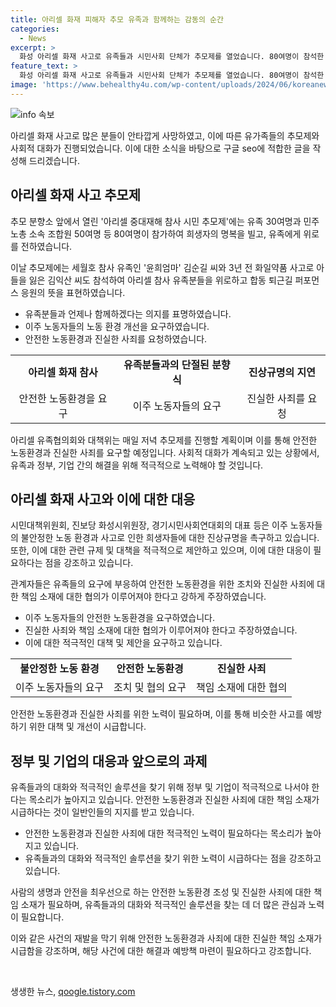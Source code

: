 ```yaml
---
title: 아리셀 화재 피해자 추모 유족과 함께하는 감동의 순간
categories:
  - News
excerpt: >
  화성 아리셀 화재 사고로 유족들과 시민사회 단체가 추모제를 열었습니다. 80여명이 참석한 가운데, 세월호 참사 유족 등도 참석했습니다. 화성시의 반대로 마찰이 있었지만, 단체들은 매일 추모제를 열 계획이며, 유족들은 진상조사와 사측의 진심된 사죄를 요구했습니다. 세월호 참사 유족도 함께 한 행사에서 노동환경 개선과 안전관리 강화를 촉구했습니다.
feature_text: >
  화성 아리셀 화재 사고로 유족들과 시민사회 단체가 추모제를 열었습니다. 80여명이 참석한 가운데, 세월호 참사 유족 등도 참석했습니다. 화성시의 반대로 마찰이 있었지만, 단체들은 매일 추모제를 열 계획이며, 유족들은 진상조사와 사측의 진심된 사죄를 요구했습니다. 세월호 참사 유족도 함께 한 행사에서 노동환경 개선과 안전관리 강화를 촉구했습니다.
image: 'https://www.behealthy4u.com/wp-content/uploads/2024/06/koreanews.jpg'
---
```


<p><img src="https://www.behealthy4u.com/wp-content/uploads/2024/06/koreanews.jpg" alt="info 속보" /></p>

<p>아리셀 화재 사고로 많은 분들이 안타깝게 사망하였고, 이에 따른 유가족들의 추모제와 사회적 대화가 진행되었습니다. 이에 대한 소식을 바탕으로 구글 seo에 적합한 글을 작성해 드리겠습니다. </p>

<h2 data-ke-size="size26">아리셀 화재 사고 추모제</h2>

<p>추모 분향소 앞에서 열린 '아리셀 중대재해 참사 시민 추모제'에는 유족 30여명과 민주노총 소속 조합원 50여명 등 80여명이 참가하여 희생자의 명복을 빌고, 유족에게 위로를 전하였습니다.</p>

<p data-ke-size="size16">이날 추모제에는 세월호 참사 유족인 '윤희엄마' 김순길 씨와 3년 전 화일약품 사고로 아들을 잃은 김익산 씨도 참석하여 아리셀 참사 유족분들을 위로하고 합동 퇴근길 퍼포먼스 응원의 뜻을 표현하였습니다.</p>

<ul>
  <li>유족분들과 언제나 함께하겠다는 의지를 표명하였습니다.</li>
  <li>이주 노동자들의 노동 환경 개선을 요구하였습니다.</li>
  <li>안전한 노동환경과 진실한 사죄를 요청하였습니다.</li>
</ul>

<table>
    <tr>
        <td style="text-align: center; height: 17px;"><b>아리셀 화재 참사</b></td>
        <td style="text-align: center; height: 17px;"><b>유족분들과의 단절된 분향식</b></td>
        <td style="text-align: center; height: 17px;"><b>진상규명의 지연</b></td>
    </tr>
    <tr>
        <td style="text-align: center;">안전한 노동환경을 요구</td>
        <td style="text-align: center;">이주 노동자들의 요구</td>
        <td style="text-align: center;">진실한 사죄를 요청</td>
    </tr>
</table>

<p data-ke-size="size16">아리셀 유족협의회와 대책위는 매일 저녁 추모제를 진행할 계획이며 이를 통해 안전한 노동환경과 진실한 사죄를 요구할 예정입니다. 사회적 대화가 계속되고 있는 상황에서, 유족과 정부, 기업 간의 해결을 위해 적극적으로 노력해야 할 것입니다.</p>

<h2 data-ke-size="size26">아리셀 화재 사고와 이에 대한 대응</h2>

<p>시민대책위원회, 진보당 화성시위원장, 경기시민사회연대회의 대표 등은 이주 노동자들의 불안정한 노동 환경과 사고로 인한 희생자들에 대한 진상규명을 촉구하고 있습니다. 또한, 이에 대한 관련 규제 및 대책을 적극적으로 제안하고 있으며, 이에 대한 대응이 필요하다는 점을 강조하고 있습니다.</p>

<p data-ke-size="size16">관계자들은 유족들의 요구에 부응하여 안전한 노동환경을 위한 조치와 진실한 사죄에 대한 책임 소재에 대한 협의가 이루어져야 한다고 강하게 주장하였습니다.</p>

<ul>
  <li>이주 노동자들의 안전한 노동환경을 요구하였습니다.</li>
  <li>진실한 사죄와 책임 소재에 대한 협의가 이루어져야 한다고 주장하였습니다.</li>
  <li>이에 대한 적극적인 대책 및 제안을 요구하고 있습니다.</li>
</ul>

<table>
    <tr>
        <td style="text-align: center; height: 17px;"><b>불안정한 노동 환경</b></td>
        <td style="text-align: center; height: 17px;"><b>안전한 노동환경</b></td>
        <td style="text-align: center; height: 17px;"><b>진실한 사죄</b></td>
    </tr>
    <tr>
        <td style="text-align: center;">이주 노동자들의 요구</td>
        <td style="text-align: center;">조치 및 협의 요구</td>
        <td style="text-align: center;">책임 소재에 대한 협의</td>
    </tr>
</table>

<p data-ke-size="size16">안전한 노동환경과 진실한 사죄를 위한 노력이 필요하며, 이를 통해 비슷한 사고를 예방하기 위한 대책 및 개선이 시급합니다.</p>

<h2 data-ke-size="size26">정부 및 기업의 대응과 앞으로의 과제</h2>

<p>유족들과의 대화와 적극적인 솔루션을 찾기 위해 정부 및 기업이 적극적으로 나서야 한다는 목소리가 높아지고 있습니다. 안전한 노동환경과 진실한 사죄에 대한 책임 소재가 시급하다는 것이 일반인들의 지지를 받고 있습니다.</p>

<ul>
  <li>안전한 노동환경과 진실한 사죄에 대한 적극적인 노력이 필요하다는 목소리가 높아지고 있습니다.</li>
  <li>유족들과의 대화와 적극적인 솔루션을 찾기 위한 노력이 시급하다는 점을 강조하고 있습니다.</li>
</ul>

<p data-ke-size="size16">사람의 생명과 안전을 최우선으로 하는 안전한 노동환경 조성 및 진실한 사죄에 대한 책임 소재가 필요하며, 유족들과의 대화와 적극적인 솔루션을 찾는 데 더 많은 관심과 노력이 필요합니다.</p>

<p>이와 같은 사건의 재발을 막기 위해 안전한 노동환경과 사죄에 대한 진실한 책임 소재가 시급함을 강조하며, 해당 사건에 대한 해결과 예방책 마련이 필요하다고 강조합니다.</p>

<p data-ke-size="size16">&nbsp;</p>
생생한 뉴스, <a href="https://qoogle.tistory.com" rel="dofollow">qoogle.tistory.com</a>


